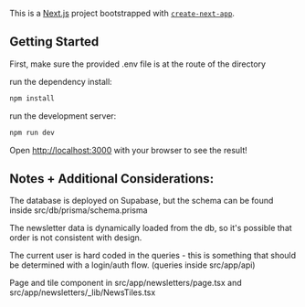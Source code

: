 This is a [Next.js](https://nextjs.org/) project bootstrapped with [`create-next-app`](https://github.com/vercel/next.js/tree/canary/packages/create-next-app).

## Getting Started

First, make sure the provided .env file is at the route of the directory

run the dependency install:

```bash
npm install
```

run the development server:

```bash
npm run dev
```

Open [http://localhost:3000](http://localhost:3000) with your browser to see the result!


## Notes + Additional Considerations:
The database is deployed on Supabase, but the schema can be found inside src/db/prisma/schema.prisma

The newsletter data is dynamically loaded from the db, so it's possible that order is not consistent with design.

The current user is hard coded in the queries - this is something that should be determined with a login/auth flow. (queries inside src/app/api)

Page and tile component in src/app/newsletters/page.tsx and src/app/newsletters/_lib/NewsTiles.tsx
